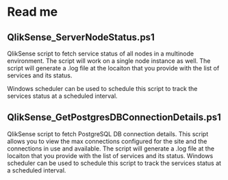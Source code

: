 # Read me

## QlikSense_ServerNodeStatus.ps1
QlikSense script to fetch service status of all nodes in a multinode environment. The script will work on a single node instance as well.
The script will generate a .log file at the locaiton that you provide with the list of services and its status. 

Windows scheduler can be used to schedule this script to track the services status at a scheduled interval.

## QlikSense_GetPostgresDBConnectionDetails.ps1
QlikSense script to fetch PostgreSQL DB connection details. This script allows you to view the max connections configured for the site and the connections in use and available.
The script will generate a .log file at the locaiton that you provide with the list of services and its status. Windows scheduler can be used to schedule this script to track the services status at a scheduled interval.

